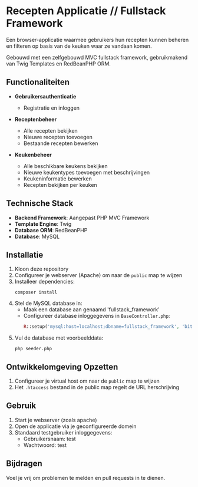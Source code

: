 # Recepten Applicatie // Fullstack Framework
Een browser-applicatie waarmee gebruikers hun recepten kunnen beheren en filteren op basis van de keuken waar ze vandaan komen.

Gebouwd met een zelfgebouwd MVC fullstack framework, gebruikmakend van Twig Templates en RedBeanPHP ORM.

## Functionaliteiten
- __Gebruikersauthenticatie__
  - Registratie en inloggen

- __Receptenbeheer__
  - Alle recepten bekijken
  - Nieuwe recepten toevoegen
  - Bestaande recepten bewerken

- __Keukenbeheer__
  - Alle beschikbare keukens bekijken
  - Nieuwe keukentypes toevoegen met beschrijvingen
  - Keukeninformatie bewerken
  - Recepten bekijken per keuken

## Technische Stack
- __Backend Framework__: Aangepast PHP MVC Framework
- __Template Engine__: Twig
- __Database ORM__: RedBeanPHP
- __Database__: MySQL

## Installatie
1. Kloon deze repository
2. Configureer je webserver (Apache) om naar de `public` map te wijzen
3. Installeer dependencies:
   ```
   composer install
   ```
4. Stel de MySQL database in:
   - Maak een database aan genaamd 'fullstack_framework'
   - Configureer database inloggegevens in `BaseController.php`:
     ```php
     R::setup('mysql:host=localhost;dbname=fullstack_framework', 'bit_academy', 'bit_academy');
     ```
5. Vul de database met voorbeelddata:
    ```
    php seeder.php
    ```

## Ontwikkelomgeving Opzetten
1. Configureer je virtual host om naar de `public` map te wijzen
2. Het `.htaccess` bestand in de public map regelt de URL herschrijving

## Gebruik
1. Start je webserver (zoals apache)
2. Open de applicatie via je geconfigureerde domein
3. Standaard testgebruiker inloggegevens:
    - Gebruikersnaam: test
    - Wachtwoord: test


## Bijdragen
Voel je vrij om problemen te melden en pull requests in te dienen.